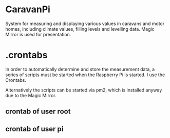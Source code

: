 # CaravanPi
System for measuring and displaying various values in caravans and motor homes, including climate values, filling levels and levelling data. Magic Mirror is used for presentation.

# .crontabs
In order to automatically determine and store the measurement data, a series of scripts must be started when the Raspberry Pi is started. I use the Crontabs. 

Alternatively the scripts can be started via pm2, which is installed anyway due to the Magic Mirror.

## crontab of user root


## crontab of user pi
